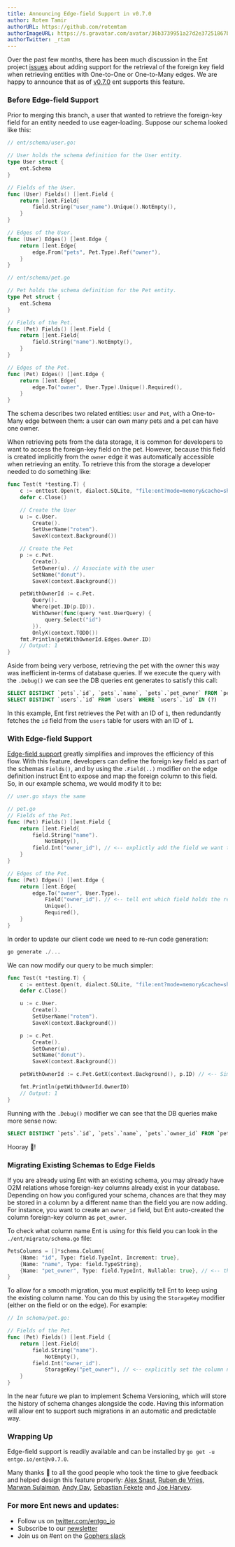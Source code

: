 ```yaml
---
title: Announcing Edge-field Support in v0.7.0
author: Rotem Tamir
authorURL: https://github.com/rotemtam
authorImageURL: https://s.gravatar.com/avatar/36b3739951a27d2e37251867b7d44b1a?s=80
authorTwitter: _rtam
---
```

Over the past few months, there has been much discussion in the Ent project [issues](https://github.com/ent/ent/issues) about adding support for the retrieval of the foreign key field when retrieving entities with One-to-One or One-to-Many edges.  We are happy to announce that as of [v0.7.0](https://github.com/ent/ent/releases/tag/v0.7.0) ent supports this feature.

### Before Edge-field Support

Prior to merging this branch, a user that wanted to retrieve the foreign-key field for an entity needed to use eager-loading. Suppose our schema looked like this:

```go
// ent/schema/user.go:

// User holds the schema definition for the User entity.
type User struct {
	ent.Schema
}

// Fields of the User.
func (User) Fields() []ent.Field {
	return []ent.Field{
		field.String("user_name").Unique().NotEmpty(),
	}
}

// Edges of the User.
func (User) Edges() []ent.Edge {
	return []ent.Edge{
		edge.From("pets", Pet.Type).Ref("owner"),
	}
}

// ent/schema/pet.go

// Pet holds the schema definition for the Pet entity.
type Pet struct {
	ent.Schema
}

// Fields of the Pet.
func (Pet) Fields() []ent.Field {
	return []ent.Field{
		field.String("name").NotEmpty(),
	}
}

// Edges of the Pet.
func (Pet) Edges() []ent.Edge {
	return []ent.Edge{
		edge.To("owner", User.Type).Unique().Required(),
	}
}
```

The schema describes two related entities: `User` and `Pet`, with a One-to-Many edge between them: a user can own many pets and a pet can have one owner.

When retrieving pets from the data storage, it is common for developers to want to access the foreign-key field on the pet.  However, because this field is created implicitly from the `owner` edge it was automatically accessible when retrieving an entity. To retrieve this from the storage a developer needed to do something like:

```go
func Test(t *testing.T) {
	c := enttest.Open(t, dialect.SQLite, "file:ent?mode=memory&cache=shared&_fk=1")
	defer c.Close()

	// Create the User
	u := c.User.
		Create().
		SetUserName("rotem").
		SaveX(context.Background())

	// Create the Pet
	p := c.Pet.
		Create().
		SetOwner(u). // Associate with the user
		SetName("donut").
		SaveX(context.Background())

	petWithOwnerId := c.Pet.
		Query().
		Where(pet.ID(p.ID)).
		WithOwner(func(query *ent.UserQuery) {
			query.Select("id")
		}).
		OnlyX(context.TODO())
	fmt.Println(petWithOwnerId.Edges.Owner.ID)
	// Output: 1
}
```

Aside from being very verbose, retrieving the pet with the owner this way was inefficient in-terms of database queries. If we execute the query with the `.Debug()` we can see the DB queries ent generates to satisfy this call:

```sql
SELECT DISTINCT `pets`.`id`, `pets`.`name`, `pets`.`pet_owner` FROM `pets` WHERE `pets`.`id` = ? LIMIT 2 
SELECT DISTINCT `users`.`id` FROM `users` WHERE `users`.`id` IN (?)
```

In this example, Ent first retrieves the Pet with an ID of `1`, then redundantly fetches the `id` field from the `users` table for users with an ID of `1`.

### With Edge-field Support

[Edge-field support](https://entgo.io/docs/schema-edges/#edge-field) greatly simplifies and improves the efficiency of this flow. With this feature, developers can define the foreign key field as part of the schemas `Fields()`, and by using the `.Field(..)` modifier on the edge definition instruct Ent to expose and map the foreign column to this field.  So, in our example schema, we would modify it to be:

```go
// user.go stays the same

// pet.go
// Fields of the Pet.
func (Pet) Fields() []ent.Field {
	return []ent.Field{
		field.String("name").
			NotEmpty(),
		field.Int("owner_id"), // <-- explictly add the field we want to contain the FK
	}
}

// Edges of the Pet.
func (Pet) Edges() []ent.Edge {
	return []ent.Edge{
		edge.To("owner", User.Type).
			Field("owner_id"). // <-- tell ent which field holds the reference to the owner
			Unique().
			Required(),
	}
}
```

In order to update our client code we need to re-run code generation:

```sql
go generate ./...
```

We can now modify our query to be much simpler:

```go
func Test(t *testing.T) {
	c := enttest.Open(t, dialect.SQLite, "file:ent?mode=memory&cache=shared&_fk=1")
	defer c.Close()

	u := c.User.
		Create().
		SetUserName("rotem").
		SaveX(context.Background())

	p := c.Pet.
		Create().
		SetOwner(u).
		SetName("donut").
		SaveX(context.Background())

	petWithOwnerId := c.Pet.GetX(context.Background(), p.ID) // <-- Simply retrieve the Pet

	fmt.Println(petWithOwnerId.OwnerID)
	// Output: 1
}
```

Running with the `.Debug()` modifier we can see that the DB queries make more sense now:

```sql
SELECT DISTINCT `pets`.`id`, `pets`.`name`, `pets`.`owner_id` FROM `pets` WHERE `pets`.`id` = ? LIMIT 2
```

Hooray 🎉!

### Migrating Existing Schemas to Edge Fields

If you are already using Ent with an existing schema, you may already have O2M relations whose foreign-key columns already exist in your database.  Depending on how you configured your schema, chances are that they may be stored in a column by a different name than the field you are now adding. For instance, you want to create an `owner_id` field, but Ent auto-created the column foreign-key column as `pet_owner`.

To check what column name Ent is using for this field you can look in the `./ent/migrate/schema.go` file:

```go
PetsColumns = []*schema.Column{
	{Name: "id", Type: field.TypeInt, Increment: true},
	{Name: "name", Type: field.TypeString},
	{Name: "pet_owner", Type: field.TypeInt, Nullable: true}, // <-- this is our FK
}
```

To allow for a smooth migration, you must explicitly tell Ent to keep using the existing column name. You can do this by using the `StorageKey` modifier (either on the field or on the edge). For example:

```go
// In schema/pet.go:

// Fields of the Pet.
func (Pet) Fields() []ent.Field {
	return []ent.Field{
		field.String("name").
			NotEmpty(),
		field.Int("owner_id").
			StorageKey("pet_owner"), // <-- explicitly set the column name
	}
}
```

In the near future we plan to implement Schema Versioning, which will store the history of schema changes alongside the code. Having this information will allow ent to support such migrations in an automatic and predictable way.

### Wrapping Up

Edge-field support is readily available and can be installed by `go get -u entgo.io/ent@v0.7.0`.

Many thanks 🙏 to all the good people who took the time to give feedback and helped design this feature properly: [Alex Snast](https://github.com/alexsn), [Ruben de Vries](https://github.com/rubensayshi), [Marwan Sulaiman](https://github.com/marwan-at-work), [Andy Day](https://github.com/adayNU), [Sebastian Fekete](https://github.com/aight8) and [Joe Harvey](https://github.com/errorhandler).

### For more Ent news and updates:

- Follow us on [twitter.com/entgo_io](https://twitter.com/entgo_io)
- Subscribe to our [newsletter](https://www.getrevue.co/profile/ent)
- Join us on #ent on the [Gophers slack](https://gophers.slack.com)
